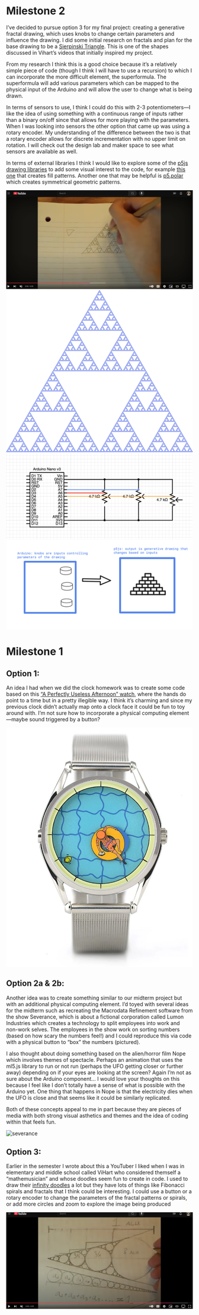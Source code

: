 # Milestone 2
I’ve decided to pursue option 3 for my final project: creating a generative fractal drawing, which uses knobs to change certain parameters and influence the drawing. I did some initial research on fractals and plan for the base drawing to be a [Sierpinski Triangle](https://en.wikipedia.org/wiki/Sierpiński_triangle). This is one of the shapes discussed in Vihart’s videos that initially inspired my project. 

From my research I think this is a good choice because it’s a relatively simple piece of code (though I think I will have to use a recursion) to which I can incorporate the more difficult element, the superformula. The superformula will add various parameters which can be mapped to the physical input of the Arduino and will allow the user to change what is being drawn. 

In terms of sensors to use, I think I could do this with 2-3 potentiometers—I like the idea of using something with a continuous range of inputs rather than a binary on/off since that allows for more playing with the parameters. When I was looking into sensors the other option that came up was using a rotary encoder. My understanding of the difference between the two is that a rotary encoder allows for discrete incrementation with no upper limit on rotation. I will check out the design lab and maker space to see what sensors are available as well. 

In terms of external libraries I think I would like to explore some of the [p5js drawing libraries](https://p5js.org/libraries/directory/#drawing) to add some visual interest to the code, for example [this one](https://github.com/SYM380/p5.pattern) that creates fill patterns. Another one that may be helpful is [p5.polar](https://github.com/liz-peng/p5.Polar) which creates symmetrical geometric patterns. 

![screenshot](./assets/triangle1.png)
![triangle](./assets/triangle2.png)
![circuit](./assets/circuitdiagram1.png)
![diagram](./assets/sysdiagram.png)

# Milestone 1

## Option 1: 
An idea I had when we did the clock homework was to create some code based on this [“A Perfectly Useless Afternoon” watch](https://mrjoneswatches.com/products/a-perfectly-useless-afternoon), where the hands do point to a time but in a pretty illegible way. I think it’s charming and since my previous clock didn’t actually map onto a clock face it could be fun to toy around with. I’m not sure how to incorporate a physical computing element—maybe sound triggered by a button? 


![watch](./assets/watch.webp)

## Option 2a & 2b:
Another idea was to create something similar to our midterm project but with an additional physical computing element. I’d toyed with several ideas for the midterm such as recreating the Macrodata Refinement software from the show Severance, which is about a fictional corporation called Lumon Industries which creates a technology to split employees into work and non-work selves. The employees in the show work on sorting numbers (based on how scary the numbers feel!) and I could reproduce this via code with a physical button to “box” the numbers (pictured). 

I also thought about doing something based on the alien/horror film Nope which involves themes of spectacle. Perhaps an animation that uses the ml5.js library to run or not run (perhaps the UFO getting closer or further away) depending on if your eyes are looking at the screen? Again I’m not as sure about the Arduino component… I would love your thoughts on this because I feel like I don’t totally have a sense of what is possible with the Arduino yet. One thing that happens in Nope is that the electricity dies when the UFO is close and that seems like it could be similarly replicated. 

Both of these concepts appeal to me in part because they are pieces of media with both strong visual asthetics and themes and the idea of coding within that feels fun. 

![severance](./assets/severance.avif)

## Option 3: 
Earlier in the semester I wrote about this a YouTuber I liked when I was in elementary and middle school called ViHart who considered themself a “mathemusician” and whose doodles seem fun to create in code. I used to draw their [infinity doodles](https://www.youtube.com/watch?v=DK5Z709J2eo) a lot but they have lots of things like Fibonacci spirals and fractals that I think could be interesting. I could use a button or a rotary encoder to change the parameters of the fractal patterns or spirals, or add more circles and zoom to explore the image being produced 

![youtube](./assets/infinitedoodles.png)